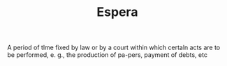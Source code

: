 ---
title: Espera
letter: E
permalink: "/definitions/bld-espera.html"
body: A period of tlme fixed by law or by a court within which certaln acts are to
  be performed, e. g., the production of pa-pers, payment of debts, etc
published_at: '2018-07-07'
source: Black's Law Dictionary 2nd Ed (1910)
layout: post
---